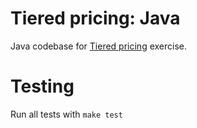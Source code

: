 # Tiered pricing: Java

Java codebase for [Tiered pricing](../../README.md) exercise.

# Testing

Run all tests with `make test`
